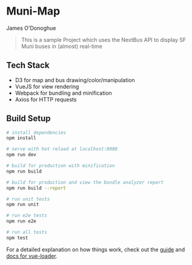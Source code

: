 # Muni-Map

James O'Donoghue

> This is a sample Project which uses the NextBus API to display SF Muni buses in (almost) real-time


## Tech Stack



-  D3 for map and bus drawing/color/manipulation
-  VueJS for view rendering
-  Webpack for bundling and minification
-  Axios for HTTP requests


## Build Setup

``` bash
# install dependencies
npm install

# serve with hot reload at localhost:8080
npm run dev

# build for production with minification
npm run build

# build for production and view the bundle analyzer report
npm run build --report

# run unit tests
npm run unit

# run e2e tests
npm run e2e

# run all tests
npm test
```

For a detailed explanation on how things work, check out the [guide](http://vuejs-templates.github.io/webpack/) and [docs for vue-loader](http://vuejs.github.io/vue-loader).
